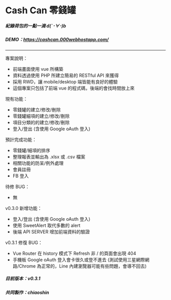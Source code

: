 # Cash Can 零錢罐

##### 紀錄荷包的一點一滴 d(`･∀･)b

##### DEMO：https://cashcan.000webhostapp.com/
---
專案說明：
* 前端畫面使用 vue 所構築
* 資料透過使用 PHP 所建立簡易的 RESTful API 來獲得
* 採用 RWD，讓 mobile/desktop 端皆能有良好的體驗
* 這個專案只包括了前端 vue 的程式碼，後端的會找時間放上來

現有功能：
* 零錢罐的建立/修改/刪除
* 零錢罐細項的建立/修改/刪除
* 項目分類的的建立/修改/刪除
* 登入/登出 (含使用 Google oAuth 登入)

預計完成功能：
* 零錢罐/細項的排序
* 整理報表並輸出為 .xlsx 或 .csv 檔案
* 相關功能的防呆/例外處理
* 會員註冊
* FB 登入

待修 BUG：
* 無

v0.3.0 新增功能：
* 登入/登出 (含使用 Google oAuth 登入)
* 使用 SweetAlert 取代多數的 alert
* 後端 API SERVER 增加前端資料的驗證

v0.3.1 修復 BUG：
* Vue Router 在 history 模式下 Refresh 非 / 的頁面會出現 404
* 手機板 Google oAuth 登入會卡很久或登不進去 (測試使用三星網際網路/Chrome 為正常的，Line 內建瀏覽器可能有些問題，會導不回去)

##### 目前版本：v0.3.1
##### 共同製作：chiaoshin
